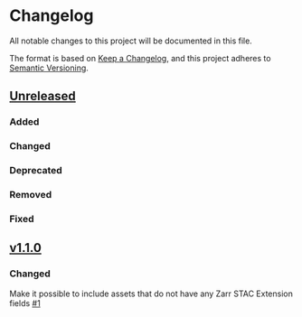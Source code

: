 # Changelog
All notable changes to this project will be documented in this file.

The format is based on [Keep a Changelog](https://keepachangelog.com/en/1.0.0/),
and this project adheres to [Semantic Versioning](https://semver.org/spec/v2.0.0.html).

## [Unreleased]

### Added

### Changed

### Deprecated

### Removed

### Fixed

## [v1.1.0]

### Changed

Make it possible to include assets that do not have any Zarr STAC Extension fields [#1](https://github.com/stac-extensions/zarr/pull/1)

[Unreleased]: <https://github.com/stac-extensions/zarr/compare/v1.1.0...HEAD>
[v1.1.0]: <https://github.com/stac-extensions/zarr/compare/v1.0.0...v1.1.0>